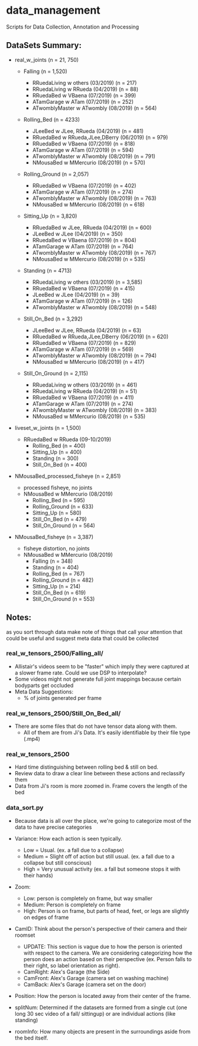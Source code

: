 # data_management
Scripts for Data Collection, Annotation and Processing

## DataSets Summary:
* real_w_joints (n = 21, 750)
    * Falling (n = 1,520)
        * RRuedaLiving w others (03/2019)       (n = 217)
        * RRuedaLiving w RRueda (04/2019)       (n = 88)
        * RRuedaBed w VBaena (07/2019)          (n = 399)
        * ATamGarage w ATam (07/2019)           (n = 252)
        * ATwomblyMaster w ATwombly (08/2019)   (n = 564)
        
    * Rolling_Bed (n = 4233)
        * JLeeBed w JLee, RRueda (04/2019)          (n = 481) 
        * RRuedaBed w RRueda,JLee,DBerry (06/2019)  (n = 979)
        * RRuedaBed w VBaena (07/2019)              (n = 818)
        * ATamGarage w ATam (07/2019)               (n = 594)
        * ATwomblyMaster w ATwombly (08/2019)       (n = 791)
        * NMousaBed w MMercurio (08/2019)           (n = 570)
        
    * Rolling_Ground (n = 2,057)
        * RRuedaBed w VBaena (07/2019)          (n = 402)
        * ATamGarage w ATam (07/2019)           (n = 274)
        * ATwomblyMaster w ATwombly (08/2019)   (n = 763)
        * NMousaBed w MMercurio (08/2019)       (n = 618)
        
    * Sitting_Up (n = 3,820)
        * RRuedaBed w JLee, RRueda (04/2019)     (n = 600)
        * JLeeBed w JLee (04/2019)                (n = 350)
        * RRuedaBed w VBaena (07/2019)          (n = 804)
        * ATamGarage w ATam (07/2019)           (n = 764)
        * ATwomblyMaster w ATwombly (08/2019)   (n = 767)
        * NMousaBed w MMercurio (08/2019)       (n = 535)

    * Standing (n = 4713)
        * RRuedaLiving w others (03/2019)       (n = 3,585)
        * RRuedaBed w VBaena (07/2019)          (n = 415)
        * JLeeBed w JLee (04/2019)              (n = 39)
        * ATamGarage w ATam (07/2019)           (n = 126)
        * ATwomblyMaster w ATwombly (08/2019)   (n = 548)
        
    * Still_On_Bed (n = 3,292)
        * JLeeBed w JLee, RRueda (04/2019)          (n = 63)
        * RRuedaBed w RRueda,JLee,DBerry (06/2019)  (n = 620)
        * RRuedaBed w VBaena (07/2019)              (n = 829)
        * ATamGarage w ATam (07/2019)               (n = 569)
        * ATwomblyMaster w ATwombly (08/2019)       (n = 794)
        * NMousaBed w MMercurio (08/2019)           (n = 417)

    * Still_On_Ground (n = 2,115)
        * RRuedaLiving w others (03/2019)           (n = 461)
        * RRuedaLiving w RRueda (04/2019)           (n = 51)
        * RRuedaBed w VBaena (07/2019)              (n = 411)
        * ATamGarage w ATam (07/2019)               (n = 274)
        * ATwomblyMaster w ATwombly (08/2019)       (n = 383)
        * NMousaBed w MMercurio (08/2019)           (n = 535)
        
* liveset_w_joints (n = 1,500)
    * RRuedaBed w RRueda (09-10/2019) 
        * Rolling_Bed   (n = 400)
        * Sitting_Up    (n = 400)
        * Standing      (n = 300)
        * Still_On_Bed  (n = 400)
        
* NMousaBed_processed_fisheye (n = 2,851)
    * processed fisheye, no joints
    * NMousaBed w MMercurio (08/2019) 
        * Rolling_Bed       (n = 595)
        * Rolling_Ground    (n = 633)
        * Sitting_Up        (n = 580)
        * Still_On_Bed      (n = 479)
        * Still_On_Ground   (n = 564)
* NMousaBed_fisheye (n = 3,387)
    * fisheye distortion, no joints
    * NMousaBed w MMercurio (08/2019) 
        * Falling           (n = 348)
        * Standing          (n = 404)
        * Rolling_Bed       (n = 767)
        * Rolling_Ground    (n = 482)
        * Sitting_Up        (n = 214)
        * Still_On_Bed      (n = 619)
        * Still_On_Ground   (n = 553)

## Notes:
as you sort through data make note of things that call your attention that could be useful and suggest meta data that could be collected

### real_w_tensors_2500/Falling_all/
* Allistair's videos seem to be "faster" which imply they were captured at a slower frame rate. Could we use DSP to      interpolate?
* Some videos might not generate full joint mappings because certain bodyparts get occluded
* Meta Data Suggestions:
    * % of joints generated per frame 

### real_w_tensors_2500/Still_On_Bed_all/
* There are some files that do not have tensor data along with them.
   * All of them are from Ji's Data. It's easily identifiable by their file type (.mp4)
 
### real_w_tensors_2500
* Hard time distinguishing between rolling bed & still on bed. 
* Review data to draw a clear line between these actions and reclassify them
* Data from Ji's room is more zoomed in. Frame covers the length of the bed

### data_sort.py
* Because data is all over the place, we're going to categorize most of the data to have precise categories
* Variance: How each action is seen typically. 
   * Low = Usual. (ex. a fall due to a collapse)
   * Medium = Slight off of action but still usual. (ex. a fall due to a collapse but still conscious)
   * High = Very unusual activity (ex. a fall but someone stops it with their hands)
* Zoom: 
   * Low: person is completely on frame, but way smaller
   * Medium: Person is completely on frame
   * High: Person is on frame, but parts of head, feet, or legs are slightly on edges of frame
* CamID: Think about the person's perspective of their camera and their roomset
   * UPDATE: This section is vague due to how the person is oriented with respect to the camera. We are considering categorizing how the  person does an action based on their perspective (ex. Person falls to their right, so label orientation as right).
   * CamRight: Alex's Garage (the Side)
   * CamFront: Alex's Garage (camera set on washing machine)
   * CamBack: Alex's Garage (camera set on the door)
  
* Position: How the person is located away from their center of the frame.

* splitNum: Determined if the datasets are formed from a single cut (one long 30 sec video of a fall/ sittingup) or are individual actions (like standing)
* roomInfo: How many objects are present in the surroundings aside from the bed itself.
